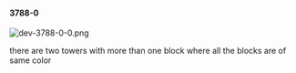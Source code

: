 #### 3788-0
![dev-3788-0-0.png](https://github.com/lil-lab/nlvr/raw/master/nlvr/dev/images/2/dev-3788-0-0.png "dev-3788-0-0.png")

there are two towers with more than one block where all the blocks are of same color